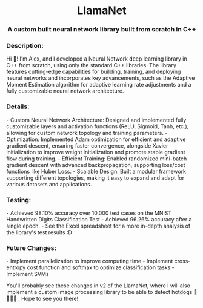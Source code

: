 <h1 align="center">LlamaNet</h1>
<h3 align="center">A custom built neural network library built from scratch in C++</h3>

<h3 align="left">Description:</h3>
Hi 👋! I'm Alex, and I developed a Neural Network deep learning library in C++ from scratch, using only the standard C++ libraries. The library features cutting-edge capabilities for building, training, and deploying neural networks and incorporates key advancements, such as the Adaptive Moment Estimation algorithm for adaptive learning rate adjustments and a fully customizable neural network architecture.

<h3 align="left">Details:</h3>
- Custom Neural Network Architecture: Designed and implemented fully customizable layers and activation functions (ReLU, Sigmoid, Tanh, etc.), allowing for custom network topology and training parameters.
- Optimization: Implemented Adam optimization for efficient and adaptive gradient descent, ensuring faster convergence, alongside Xavier initialization to improve weight initialization and promote stable gradient flow during training.
- Efficient Training: Enabled randomized mini-batch gradient descent with advanced backpropagation, supporting loss/cost functions like Huber Loss.
- Scalable Design: Built a modular framework supporting different topologies, making it easy to expand and adapt for various datasets and applications.

<h3 align="left">Testing:</h3>
- Achieved 98.10% accuracy over 10,000 test cases on the MNIST Handwritten Digits Classification Test
- Achieved 96.26% accuracy after a single epoch.
- See the Excel spreadsheet for a more in-depth analysis of the library's test results :D

<h3 align="left">Future Changes:</h3>
- Implement parallelization to improve computing time
- Implement cross-entropy cost function and softmax to optimize classification tasks
- Implement SVMs

You'll probably see these changes in v2 of the LlamaNet, where I will also implement a custom image processing library to be able to detect hotdogs 🌭🌭🌭🌭 . Hope to see you there!
